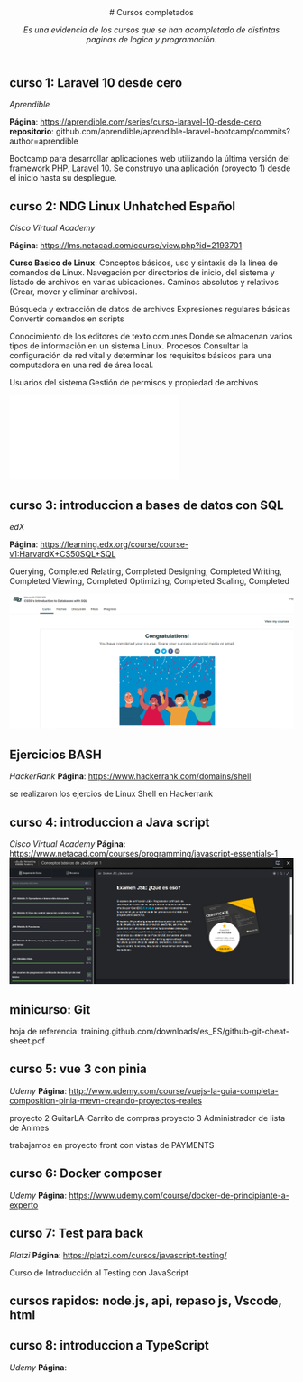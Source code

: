 <header>
# Cursos completados 

_Es una evidencia de los cursos que se han acompletado de distintas paginas de logica y programación._

</header>

## curso 1: Laravel 10 desde cero

_Aprendible_

**Página**: https://aprendible.com/series/curso-laravel-10-desde-cero
**repositorio**: github.com/aprendible/aprendible-laravel-bootcamp/commits?author=aprendible

Bootcamp para desarrollar aplicaciones web utilizando la última versión del framework PHP, Laravel 10.
Se construyo una aplicación (proyecto 1) desde el inicio hasta su despliegue.


## curso 2: NDG Linux Unhatched Español

_Cisco Virtual Academy_

**Página**: https://lms.netacad.com/course/view.php?id=2193701

**Curso Basico de Linux**: 
Conceptos básicos, uso y sintaxis de la línea de comandos de Linux.
Navegación por directorios de inicio, del sistema y listado de archivos en varias ubicaciones.
Caminos absolutos y relativos (Crear, mover y eliminar archivos).

Búsqueda y extracción de datos de archivos
Expresiones regulares básicas
Convertir comandos en scripts 

Conocimiento de los editores de texto comunes
Donde se almacenan varios tipos de información en un sistema Linux.
Procesos
Consultar la configuración de red vital y determinar los requisitos básicos para una computadora en una red de área local.

Usuarios del sistema
Gestión de permisos y propiedad de archivos

![linux](/NDG-Linux-Unhatc-certificate.pdf)


## curso 3: introduccion a bases de datos con SQL 

_edX_

**Página**: https://learning.edx.org/course/course-v1:HarvardX+CS50SQL+SQL

Querying, Completed
Relating, Completed
Designing, Completed
Writing, Completed
Viewing, Completed
Optimizing, Completed
Scaling, Completed

![linux](/Introduction-to-Databases-with-SQL.png)


## Ejercicios BASH

_HackerRank_
**Página**: https://www.hackerrank.com/domains/shell

se realizaron los ejercios de Linux Shell en Hackerrank

## curso 4: introduccion a Java script

_Cisco Virtual Academy_
**Página**: https://www.netacad.com/courses/programming/javascript-essentials-1
![linux](/Javascript-essentials-1.png)

## minicurso: Git
hoja de referencia: training.github.com/downloads/es_ES/github-git-cheat-sheet.pdf

## curso 5: vue 3 con pinia

_Udemy_
**Página**: http://www.udemy.com/course/vuejs-la-guia-completa-composition-pinia-mevn-creando-proyectos-reales

proyecto 2 GuitarLA-Carrito de compras
proyecto 3 Administrador de lista de Animes

trabajamos en proyecto front con vistas de PAYMENTS

## curso 6: Docker composer
_Udemy_
**Página**: https://www.udemy.com/course/docker-de-principiante-a-experto

## curso 7: Test para back

_Platzi_
**Página**: https://platzi.com/cursos/javascript-testing/

Curso de Introducción al Testing con JavaScript

## cursos rapidos: node.js, api, repaso js, Vscode, html

## curso 8: introduccion a TypeScript
_Udemy_
**Página**:

